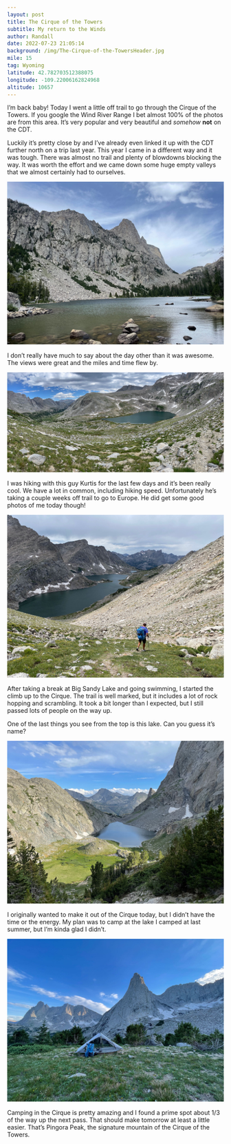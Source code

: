 ```yaml
---
layout: post
title: The Cirque of the Towers
subtitle: My return to the Winds
author: Randall
date: 2022-07-23 21:05:14
background: /img/The-Cirque-of-the-TowersHeader.jpg
mile: 15
tag: Wyoming
latitude: 42.782703512388075
longitude: -109.22006162824968
altitude: 10657
---
```

I’m back baby! Today I went a little off trail to go through the Cirque of the Towers. If you google the Wind River Range I bet almost 100% of the photos are from this area. It’s very popular and very beautiful and *somehow* **not** on the CDT.

Luckily it’s pretty close by and I’ve already even linked it up with the CDT further north on a trip last year. This year I came in a different way and it was tough. There was almost no trail and plenty of blowdowns blocking the way. It was worth the effort and we came down some huge empty valleys that we almost certainly had to ourselves.

<img src="/img/The Cirque of the Towers0.jpg" class="img-fluid">

I don’t really have much to say about the day other than it was awesome. The views were great and the miles and time flew by.

<img src="/img/The Cirque of the Towers1.jpg" class="img-fluid">

I was hiking with this guy Kurtis for the last few days and it’s been really cool. We have a lot in common, including hiking speed. Unfortunately he’s taking a couple weeks off trail to go to Europe. He did get some good photos of me today though!

<img src="/img/The Cirque of the Towers2.jpg" class="img-fluid">

After taking a break at Big Sandy Lake and going swimming, I started the climb up to the Cirque. The trail is well marked, but it includes a lot of rock hopping and scrambling. It took a bit longer than I expected, but I still passed lots of people on the way up.

One of the last things you see from the top is this lake. Can you guess it’s name?

<img src="/img/The Cirque of the Towers3.jpg" class="img-fluid">

I originally wanted to make it out of the Cirque today, but I didn’t have the time or the energy. My plan was to camp at the lake I camped at last summer, but I’m kinda glad I didn’t.

<img src="/img/The Cirque of the Towers4.jpg" class="img-fluid">

Camping in the Cirque is pretty amazing and I found a prime spot about 1/3 of the way up the next pass. That should make tomorrow at least a little easier. That’s Pingora Peak, the signature mountain of the Cirque of the Towers.